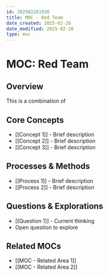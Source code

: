 ```yaml
---
id: 202502261930
title: MOC - Red Team
date_created: 2025-02-26
date_modified: 2025-02-26
type: moc
---
```

# MOC: Red Team

## Overview
This is a combination of 

## Core Concepts
- [[Concept 1]] - Brief description
- [[Concept 2]] - Brief description
- [[Concept 3]] - Brief description

## Processes & Methods
- [[Process 1]] - Brief description
- [[Process 2]] - Brief description

## Questions & Explorations
- [[Question 1]] - Current thinking
- Open question to explore

## Related MOCs
- [[MOC - Related Area 1]]
- [[MOC - Related Area 2]]
